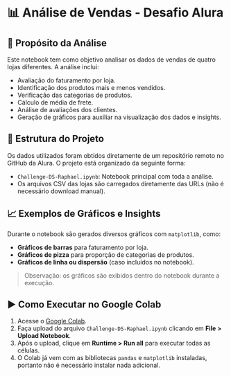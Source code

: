 # 📊 Análise de Vendas - Desafio Alura

## 🧾 Propósito da Análise

Este notebook tem como objetivo analisar os dados de vendas de quatro lojas diferentes. A análise inclui:

- Avaliação do faturamento por loja.
- Identificação dos produtos mais e menos vendidos.
- Verificação das categorias de produtos.
- Cálculo de média de frete.
- Análise de avaliações dos clientes.
- Geração de gráficos para auxiliar na visualização dos dados e insights.

## 📁 Estrutura do Projeto

Os dados utilizados foram obtidos diretamente de um repositório remoto no GitHub da Alura. O projeto está organizado da seguinte forma:

- `Challenge-DS-Raphael.ipynb`: Notebook principal com toda a análise.
- Os arquivos CSV das lojas são carregados diretamente das URLs (não é necessário download manual).

## 📈 Exemplos de Gráficos e Insights

Durante o notebook são gerados diversos gráficos com `matplotlib`, como:

- **Gráficos de barras** para faturamento por loja.
- **Gráficos de pizza** para proporção de categorias de produtos.
- **Gráficos de linha ou dispersão** (caso incluídos no notebook).

> Observação: os gráficos são exibidos dentro do notebook durante a execução.

## ▶️ Como Executar no Google Colab

1. Acesse o [Google Colab](https://colab.research.google.com/).
2. Faça upload do arquivo `Challenge-DS-Raphael.ipynb` clicando em **File > Upload Notebook**.
3. Após o upload, clique em **Runtime > Run all** para executar todas as células.
4. O Colab já vem com as bibliotecas `pandas` e `matplotlib` instaladas, portanto não é necessário instalar nada adicional.

